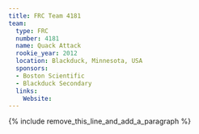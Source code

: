 ```yaml
---
title: FRC Team 4181
team:
  type: FRC
  number: 4181
  name: Quack Attack
  rookie_year: 2012
  location: Blackduck, Minnesota, USA
  sponsors:
  - Boston Scientific
  - Blackduck Secondary
  links:
    Website:
---
```


{% include remove_this_line_and_add_a_paragraph %}